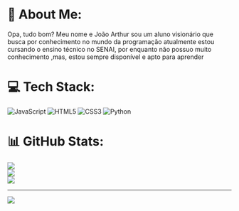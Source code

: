# 💫 About Me:
Opa, tudo bom? Meu nome e João Arthur sou um aluno visionário que busca por conhecimento no mundo da programação atualmente estou cursando o ensino técnico no SENAI, por enquanto não possuo muito conhecimento ,mas, estou sempre disponível e apto para aprender 


# 💻 Tech Stack:
![JavaScript](https://img.shields.io/badge/javascript-%23323330.svg?style=for-the-badge&logo=javascript&logoColor=%23F7DF1E) ![HTML5](https://img.shields.io/badge/html5-%23E34F26.svg?style=for-the-badge&logo=html5&logoColor=white) ![CSS3](https://img.shields.io/badge/css3-%231572B6.svg?style=for-the-badge&logo=css3&logoColor=white) ![Python](https://img.shields.io/badge/python-3670A0?style=for-the-badge&logo=python&logoColor=ffdd54)
# 📊 GitHub Stats:
![](https://github-readme-stats.vercel.app/api?username=joao234py&theme=dark&hide_border=false&include_all_commits=false&count_private=false)<br/>
![](https://nirzak-streak-stats.vercel.app/?user=joao234py&theme=dark&hide_border=false)<br/>
![](https://github-readme-stats.vercel.app/api/top-langs/?username=joao234py&theme=dark&hide_border=false&include_all_commits=false&count_private=false&layout=compact)

---
[![](https://visitcount.itsvg.in/api?id=joao234py&icon=0&color=0)](https://visitcount.itsvg.in)

<!-- Proudly created with GPRM ( https://gprm.itsvg.in ) -->
